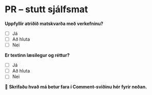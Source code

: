 # PR – stutt sjálfsmat

**Uppfyllir atriðið matskvarða með verkefninu?**  
- [ ] Já  
- [ ] Að hluta  
- [ ] Nei  

**Er textinn læsilegur og réttur?**  
- [ ] Já  
- [ ] Að hluta  
- [ ] Nei  

💬 **Skrifaðu hvað má betur fara í Comment-sviðinu hér fyrir neðan.**
